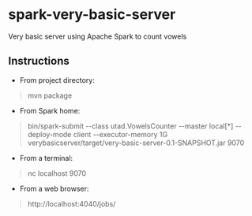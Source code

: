 # spark-very-basic-server
Very basic server using Apache Spark to count vowels

## Instructions

- From project directory:

> mvn package

- From Spark home:

> bin/spark-submit --class utad.VowelsCounter --master local[*] --deploy-mode client --executor-memory 1G verybasicserver/target/very-basic-server-0.1-SNAPSHOT.jar 9070

- From a terminal:

> nc localhost 9070

- From a web browser:

> http://localhost:4040/jobs/
